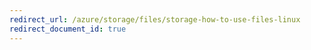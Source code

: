 ```yaml
---
redirect_url: /azure/storage/files/storage-how-to-use-files-linux
redirect_document_id: true
---
```

